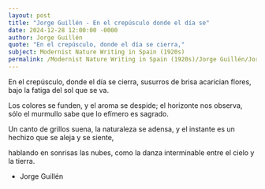 ```yaml
---
layout: post
title: "Jorge Guillén - En el crepúsculo donde el día se"
date: 2024-12-28 12:00:00 -0000
author: Jorge Guillén
quote: "En el crepúsculo, donde el día se cierra,"
subject: Modernist Nature Writing in Spain (1920s)
permalink: /Modernist Nature Writing in Spain (1920s)/Jorge Guillén/Jorge Guillén - En el crepúsculo donde el día se
---
```


En el crepúsculo, donde el día se cierra,
susurros de brisa acarician flores,
bajo la fatiga del sol que se va.

Los colores se funden,
y el aroma se despide;
el horizonte nos observa,
sólo el murmullo sabe
que lo efímero es sagrado. 

Un canto de grillos suena,
la naturaleza se adensa,
y el instante es un hechizo
que se aleja y se siente,

hablando en sonrisas las nubes,
como la danza interminable
entre el cielo y la tierra.

- Jorge Guillén

